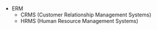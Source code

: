 * ERM
    * CRMS (Customer Relationship Management Systems)
    * HRMS (Human Resource Management Systems)